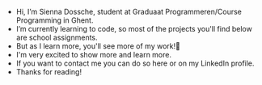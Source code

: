 - Hi, I’m Sienna Dossche, student at Graduaat Programmeren/Course Programming in Ghent.
- I’m currently learning to code, so most of the projects you'll find below are school assignments.
- But as I learn more, you'll see more of my work!🌱
- I'm very excited to show more and learn more.
- If you want to contact me you can do so here or on my LinkedIn profile.
- Thanks for reading!

<!---
pgm-siendoss/pgm-siendoss is a ✨ special ✨ repository because its `README.md` (this file) appears on your GitHub profile.
You can click the Preview link to take a look at your changes.
--->
